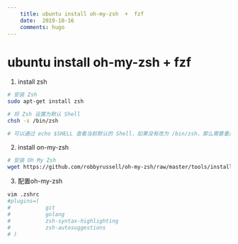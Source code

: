 ```yaml
---
    title: ubuntu install oh-my-zsh  +  fzf
    date:  2019-10-16
    comments: hugo
---
```


# ubuntu install oh-my-zsh  +  fzf

1. install zsh

```bash
# 安装 Zsh
sudo apt-get install zsh

# 将 Zsh 设置为默认 Shell
chsh -s /bin/zsh

# 可以通过 echo $SHELL 查看当前默认的 Shell，如果没有改为 /bin/zsh，那么需要重启 Shell。
```

2. install on-my-zsh

```bash
# 安装 Oh My Zsh
wget https://github.com/robbyrussell/oh-my-zsh/raw/master/tools/install.sh -O - | sh
```

3. 配置oh-my-zsh

```bash
vim .zshrc
#plugins=(
# 	        git 
#        	golang 
# 	        zsh-syntax-highlighting 
# 	        zsh-autosuggestions
# )
```